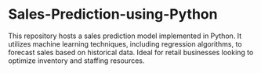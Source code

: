 # Sales-Prediction-using-Python
This repository hosts a sales prediction model implemented in Python. It utilizes machine learning techniques, including regression algorithms, to forecast sales based on historical data. Ideal for retail businesses looking to optimize inventory and staffing resources.

